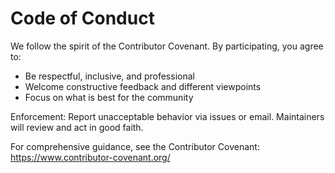 # Code of Conduct

We follow the spirit of the Contributor Covenant. By participating, you agree to:

- Be respectful, inclusive, and professional
- Welcome constructive feedback and different viewpoints
- Focus on what is best for the community

Enforcement: Report unacceptable behavior via issues or email. Maintainers will review and act in good faith.

For comprehensive guidance, see the Contributor Covenant: https://www.contributor-covenant.org/
